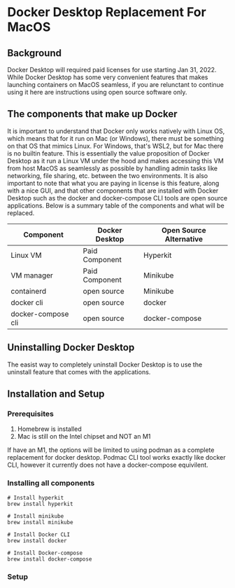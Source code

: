 # Docker Desktop Replacement For MacOS

## Background

Docker Desktop will required paid licenses for use starting Jan 31, 2022. While Docker Desktop has some very convenient features that makes launching containers on MacOS seamless, if you are relunctant to continue using it here are instructions using open source software only.

## The components that make up Docker

It is important to understand that Docker only works natively with Linux OS, which means that for it run on Mac (or Windows), there must be something on that OS that mimics Linux. For Windows, that's WSL2, but for Mac there is no builtin feature. This is essentially the value proposition of Docker Desktop as it run a Linux VM under the hood and makes accessing this VM from host MacOS as seamlessly as possible by handling admin tasks like networking, file sharing, etc. between the two environments. It is also important to note that what you are paying in license is this feature, along with a nice GUI, and that other components that are installed with Docker Desktop such as the docker and docker-compose CLI tools are open source applications. Below is a summary table of the components and what will be replaced.

| Component | Docker Desktop | Open Source Alternative
|-----------|----------------|---------------------------
| Linux VM | Paid Component | Hyperkit
| VM manager | Paid Component | Minikube
| containerd | open source | Minikube
| docker cli | open source | docker 
| docker-compose cli | open source | docker-compose 

## Uninstalling Docker Desktop

The easist way to completely uninstall Docker Desktop is to use the uninstall feature that comes with the applications.

## Installation and Setup

### Prerequisites

1. Homebrew is installed
2. Mac is still on the Intel chipset and NOT an M1

If have an M1, the options will be limited to using podman as a complete replacement for docker desktop. Podmac CLI tool works exactly like docker CLI, however it currently does not have a docker-compose equivilent.

### Installing all components

```
# Install hyperkit
brew install hyperkit

# Install minikube
brew install minikube

# Install Docker CLI
brew install docker

# Install Docker-compose
brew install docker-compose
```

### Setup


